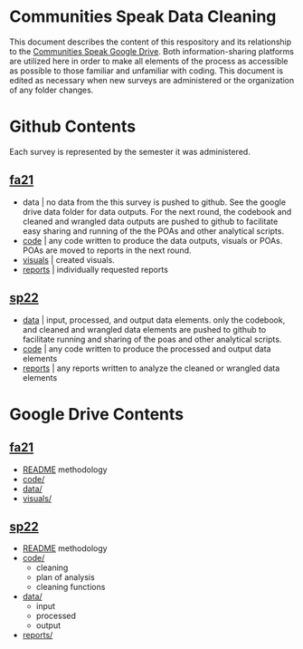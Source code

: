 # Communities Speak Data Cleaning
This document describes the content of this respository and its relationship to the [Communities Speak Google Drive](https://drive.google.com/drive/folders/18a16hC4ErMk2orlpa69r55XGdINT00CU).  Both information-sharing platforms are utilized here in order to make all elements of the process as accessible as possible to those familiar and unfamiliar with coding.  This document is edited as necessary when new surveys are administered or the organization of any folder changes.

# Github Contents
Each survey is represented by the semester it was administered.

## [fa21](https://github.com/aeherman/communities_speak/tree/main/fa21)
- data | no data from the this survey is pushed to github.  See the google drive data folder for data outputs.  For the next round, the codebook and cleaned and wrangled data outputs are pushed to github to facilitate easy sharing and running of the the POAs and other analytical scripts.
- [code](https://github.com/aeherman/communities_speak/tree/main/fa21/code) | any code written to produce the data outputs, visuals or POAs.  POAs are moved to reports in the next round.
- [visuals](https://github.com/aeherman/communities_speak/tree/main/fa21/visuals) | created visuals.
- [reports](https://github.com/aeherman/communities_speak/tree/main/fa21/reports) | individually requested reports

## [sp22](https://github.com/aeherman/communities_speak/tree/main/sp22)
- [data](https://github.com/aeherman/communities_speak/tree/main/sp22/code) | input, processed, and output data elements.  only the codebook, and cleaned and wrangled data elements are pushed to github to facilitate running and sharing of the poas and other analytical scripts.
- [code](https://github.com/aeherman/communities_speak/tree/main/sp22/code) | any code written to produce the processed and output data elements
- [reports](https://github.com/aeherman/communities_speak/tree/main/sp22/reports) | any reports written to analyze the cleaned or wrangled data elements

# Google Drive Contents

## [fa21](https://drive.google.com/drive/folders/1jXU7aXIGYTROGJ5DwqXvTIdPCBn1TNtp)
- [README](https://docs.google.com/document/d/15IJiuV_1m9o2Fql6jZs_D2vGQ67iNrPVvK0eedbMpRc/edit) methodology
- [code/](https://drive.google.com/drive/folders/1jXU7aXIGYTROGJ5DwqXvTIdPCBn1TNtp)
- [data/](https://github.com/aeherman/communities_speak/tree/main/fa21/data)
- [visuals/](https://drive.google.com/drive/folders/1xvkXgdsS2PM5gvHBAx7ikFEx2hLlDJh7)

## [sp22](https://drive.google.com/drive/folders/1mtiTs322T24bUz2hEX1jj7-us7oSG9nU)
- [README](https://docs.google.com/document/d/1OJsa9mJXpSI5Bts9mkOJqsGijKV4gtoe-IXwylzt_TQ/edit) methodology
- [code/](https://drive.google.com/drive/folders/1X5jEBR8QOmIuGceAKOXdj5Q_RxbnHliq)
	- cleaning
	- plan of analysis
	- cleaning functions
- [data/](https://drive.google.com/drive/folders/1PcMPKx_uoCRs-xl5kzZh0drgG1U0Z6r8)
	- input
	- processed
	- output
- [reports/](https://drive.google.com/drive/folders/1LUO2WlkjR_kGTabjG6HI1ag8sjKj-8sQ)
